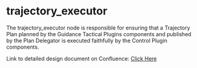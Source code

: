 # trajectory_executor

The trajectory_executor node is responsible for ensuring that a Trajectory Plan planned by the Guidance Tactical Plugins components and published by the Plan Delegator is executed faithfully by the Control Plugin components. 

Link to detailed design document on Confluence: [Click Here](https://usdot-carma.atlassian.net/wiki/spaces/CRMPLT/pages/1320157291/Detailed+Design+-+Trajectory+Executor)
